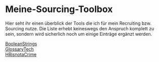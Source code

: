 # Meine-Sourcing-Toolbox


Hier seht ihr einen überblick der Tools die ich für mein Recruiting bzw. Sourcing nutze. Die Liste erhebt keineswegs den Anspruch komplett
zu sein, sondern wird sicherlich noch um einige Einträge ergänzt werden. 


[BooleanStrings](http://booleanstrings.com/) <br>
[GlossaryTech](https://blog.glossarytech.com/) <br>
[HRisnotaCrime](https://hrisnotacrime.com/)
